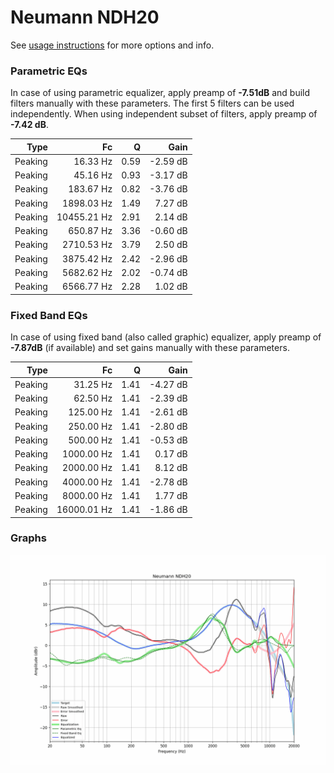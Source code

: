 # Neumann NDH20
See [usage instructions](https://github.com/jaakkopasanen/AutoEq#usage) for more options and info.

### Parametric EQs
In case of using parametric equalizer, apply preamp of **-7.51dB** and build filters manually
with these parameters. The first 5 filters can be used independently.
When using independent subset of filters, apply preamp of **-7.42 dB**.

| Type    | Fc          |    Q | Gain     |
|--------:|------------:|-----:|---------:|
| Peaking | 16.33 Hz    | 0.59 | -2.59 dB |
| Peaking | 45.16 Hz    | 0.93 | -3.17 dB |
| Peaking | 183.67 Hz   | 0.82 | -3.76 dB |
| Peaking | 1898.03 Hz  | 1.49 | 7.27 dB  |
| Peaking | 10455.21 Hz | 2.91 | 2.14 dB  |
| Peaking | 650.87 Hz   | 3.36 | -0.60 dB |
| Peaking | 2710.53 Hz  | 3.79 | 2.50 dB  |
| Peaking | 3875.42 Hz  | 2.42 | -2.96 dB |
| Peaking | 5682.62 Hz  | 2.02 | -0.74 dB |
| Peaking | 6566.77 Hz  | 2.28 | 1.02 dB  |

### Fixed Band EQs
In case of using fixed band (also called graphic) equalizer, apply preamp of **-7.87dB**
(if available) and set gains manually with these parameters.

| Type    | Fc          |    Q | Gain     |
|--------:|------------:|-----:|---------:|
| Peaking | 31.25 Hz    | 1.41 | -4.27 dB |
| Peaking | 62.50 Hz    | 1.41 | -2.39 dB |
| Peaking | 125.00 Hz   | 1.41 | -2.61 dB |
| Peaking | 250.00 Hz   | 1.41 | -2.80 dB |
| Peaking | 500.00 Hz   | 1.41 | -0.53 dB |
| Peaking | 1000.00 Hz  | 1.41 | 0.17 dB  |
| Peaking | 2000.00 Hz  | 1.41 | 8.12 dB  |
| Peaking | 4000.00 Hz  | 1.41 | -2.78 dB |
| Peaking | 8000.00 Hz  | 1.41 | 1.77 dB  |
| Peaking | 16000.01 Hz | 1.41 | -1.86 dB |

### Graphs
![](./Neumann%20NDH20.png)